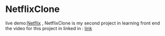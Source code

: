 # NetflixClone
live demo:[Netflix](https://hiba-saabneh.github.io/NetflixClone/) ,
NetflixClone is my second project in learning front end 
the video for this project in linked in : [link](https://www.linkedin.com/posts/hiba-saabneh-2306a4235_my-second-project-in-learning-to-become-a-activity-6968476111785603074-tBh-?utm_source=share&utm_medium=member_desktop)

